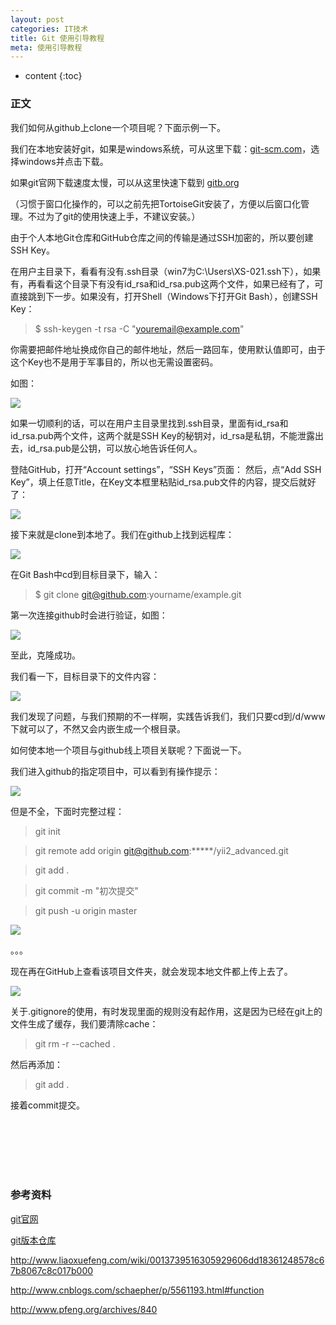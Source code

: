 ```yaml
---
layout: post
categories: IT技术
title: Git 使用引导教程
meta: 使用引导教程
---
```

* content
{:toc}

### 正文

我们如何从github上clone一个项目呢？下面示例一下。

我们在本地安装好git，如果是windows系统，可从这里下载：[git-scm.com](https://www.git-scm.com/download/)，选择windows并点击下载。

如果git官网下载速度太慢，可以从这里快速下载到 [gitb.org](http://gitb.org/ )

（习惯于窗口化操作的，可以之前先把TortoiseGit安装了，方便以后窗口化管理。不过为了git的使用快速上手，不建议安装。）

由于个人本地Git仓库和GitHub仓库之间的传输是通过SSH加密的，所以要创建SSH Key。

在用户主目录下，看看有没有.ssh目录（win7为C:\Users\XS-021\.ssh下），如果有，再看看这个目录下有没有id_rsa和id_rsa.pub这两个文件，如果已经有了，可直接跳到下一步。如果没有，打开Shell（Windows下打开Git Bash），创建SSH Key：

> $ ssh-keygen -t rsa -C "youremail@example.com"

你需要把邮件地址换成你自己的邮件地址，然后一路回车，使用默认值即可，由于这个Key也不是用于军事目的，所以也无需设置密码。

如图：

![](http://s13.sinaimg.cn/mw690/001XbchKzy7kTRFyfRabc)

如果一切顺利的话，可以在用户主目录里找到.ssh目录，里面有id_rsa和id_rsa.pub两个文件，这两个就是SSH Key的秘钥对，id_rsa是私钥，不能泄露出去，id_rsa.pub是公钥，可以放心地告诉任何人。 

登陆GitHub，打开“Account settings”，“SSH Keys”页面：  然后，点“Add SSH Key”，填上任意Title，在Key文本框里粘贴id_rsa.pub文件的内容，提交后就好了：

![](http://s15.sinaimg.cn/mw690/001XbchKzy7cAhLS7Uide&690)

接下来就是clone到本地了。我们在github上找到远程库：

![](http://s11.sinaimg.cn/mw690/001XbchKzy7cAiiXwT0da&690)

在Git Bash中cd到目标目录下，输入：  

> $ git clone git@github.com:yourname/example.git

第一次连接github时会进行验证，如图：

![](http://s6.sinaimg.cn/mw690/001XbchKzy7cAkeqHk115&690)

至此，克隆成功。

我们看一下，目标目录下的文件内容：

![](http://s16.sinaimg.cn/mw690/001XbchKzy7cAkmExwX1f&690)

我们发现了问题，与我们预期的不一样啊，实践告诉我们，我们只要cd到/d/www下就可以了，不然又会内嵌生成一个根目录。

如何使本地一个项目与github线上项目关联呢？下面说一下。

我们进入github的指定项目中，可以看到有操作提示：

![](http://s15.sinaimg.cn/mw690/001XbchKzy7eAtR0Gke3e&690)

但是不全，下面时完整过程：

> git init

> git remote add origin git@github.com:*****/yii2_advanced.git

> git add .

> git commit -m "初次提交"

> git push -u origin master

![](http://s7.sinaimg.cn/mw690/001XbchKzy7eAtTCnCS66&690)

。。。

现在再在GitHub上查看该项目文件夹，就会发现本地文件都上传上去了。

![](http://s16.sinaimg.cn/mw690/001XbchKzy7eAuoi3z9bf&690)

关于.gitignore的使用，有时发现里面的规则没有起作用，这是因为已经在git上的文件生成了缓存，我们要清除cache：

> git rm -r --cached .    

然后再添加：  

> git add .   

接着commit提交。



<br/><br/><br/><br/><br/>
### 参考资料

[git官网](https://git-scm.com/)

[git版本仓库](http://gitb.org/)

<http://www.liaoxuefeng.com/wiki/0013739516305929606dd18361248578c67b8067c8c017b000>

<http://www.cnblogs.com/schaepher/p/5561193.html#function>

<http://www.pfeng.org/archives/840>
